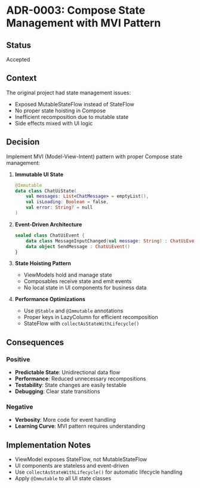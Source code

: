 # ADR-0003: Compose State Management with MVI Pattern

## Status
Accepted

## Context
The original project had state management issues:
- Exposed MutableStateFlow instead of StateFlow
- No proper state hoisting in Compose
- Inefficient recomposition due to mutable state
- Side effects mixed with UI logic

## Decision
Implement MVI (Model-View-Intent) pattern with proper Compose state management:

1. **Immutable UI State**
   ```kotlin
   @Immutable
   data class ChatUiState(
       val messages: List<ChatMessage> = emptyList(),
       val isLoading: Boolean = false,
       val error: String? = null
   )
   ```

2. **Event-Driven Architecture**
   ```kotlin
   sealed class ChatUiEvent {
       data class MessageInputChanged(val message: String) : ChatUiEvent()
       data object SendMessage : ChatUiEvent()
   }
   ```

3. **State Hoisting Pattern**
   - ViewModels hold and manage state
   - Composables receive state and emit events
   - No local state in UI components for business data

4. **Performance Optimizations**
   - Use `@Stable` and `@Immutable` annotations
   - Proper keys in LazyColumn for efficient recomposition
   - StateFlow with `collectAsStateWithLifecycle()`

## Consequences

### Positive
- **Predictable State**: Unidirectional data flow
- **Performance**: Reduced unnecessary recompositions
- **Testability**: State changes are easily testable
- **Debugging**: Clear state transitions

### Negative
- **Verbosity**: More code for event handling
- **Learning Curve**: MVI pattern requires understanding

## Implementation Notes
- ViewModel exposes StateFlow, not MutableStateFlow
- UI components are stateless and event-driven
- Use `collectAsStateWithLifecycle()` for automatic lifecycle handling
- Apply `@Immutable` to all UI state classes
